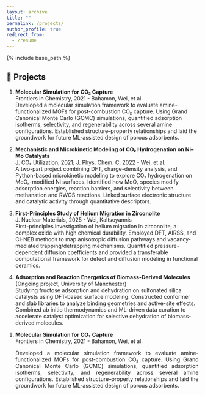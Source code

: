 ```yaml
---
layout: archive
title: ""
permalink: /projects/
author_profile: true
redirect_from:
  - /resume
---
```


{% include base_path %}

🚀 Projects
------
1.  **Molecular Simulation for CO₂ Capture** <br> 
   Frontiers in Chemistry, 2021 - Bahamon, Wei, et al. <br> 
   Developed a molecular simulation framework to evaluate amine-functionalized MOFs for post-combustion CO₂ capture. Using Grand Canonical Monte Carlo (GCMC) simulations, quantified adsorption isotherms, selectivity, and regenerability across several amine configurations. Established structure–property relationships and laid the groundwork for future ML-assisted design of porous adsorbents.

2.  **Mechanistic and Microkinetic Modeling of CO₂ Hydrogenation on Ni–Mo Catalysts** <br> 
   J. CO₂ Utilization, 2021; J. Phys. Chem. C, 2022 - Wei, et al. <br> 
   A two-part project combining DFT, charge-density analysis, and Python-based microkinetic modeling to explore CO₂ hydrogenation on MoOₓ-modified Ni surfaces. Identified how MoOₓ species modify adsorption energies, reaction barriers, and selectivity between methanation and RWGS reactions. Linked surface electronic structure and catalytic activity through quantitative descriptors.

3.  **First-Principles Study of Helium Migration in Zirconolite** <br> 
   J. Nuclear Materials, 2025 - Wei, Kaltsoyannis <br> 
   First-principles investigation of helium migration in zirconolite, a complex oxide with high chemical durability. Employed DFT, AIRSS, and CI-NEB methods to map anisotropic diffusion pathways and vacancy-mediated trapping/detrapping mechanisms. Quantified pressure-dependent diffusion coefficients and provided a transferable computational framework for defect and diffusion modeling in functional ceramics. 

4.  **Adsorption and Reaction Energetics of Biomass-Derived Molecules** <br> 
   (Ongoing project, University of Manchester) <br> 
   Studying fructose adsorption and dehydration on sulfonated silica catalysts using DFT-based surface modeling. Constructed conformer and slab libraries to analyze binding geometries and active-site effects. Combined ab initio thermodynamics and ML-driven data curation to accelerate catalyst optimization for selective dehydration of biomass-derived molecules.

<ol>
  <li>
    <b>Molecular Simulation for CO₂ Capture</b> <br>
    Frontiers in Chemistry, 2021 - Bahamon, Wei, et al. <br>
    <p style="text-align: justify;">Developed a molecular simulation framework to evaluate amine-functionalized MOFs for post-combustion CO₂ capture. Using Grand Canonical Monte Carlo (GCMC) simulations, quantified adsorption isotherms, selectivity, and regenerability across several amine configurations. Established structure–property relationships and laid the groundwork for future ML-assisted design of porous adsorbents.
    </p>
  </li>
</ol>
